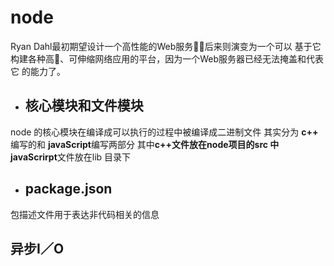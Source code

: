 # node

Ryan Dahl最初期望设计一个高性能的Web服务􀙧，后来则演变为一个可以
基于它构建各种高􁤳、可伸缩网络应用的平台，因为一个Web服务器已经无法掩盖和代表它
的能力了。



+ ## 核心模块和文件模块
node  的核心模块在编译成可以执行的过程中被编译成二进制文件
其实分为  **c++** 编写的和 **javaScript**编写两部分 其中**c++**文件放在node项目的src 中**javaScrirpt**文件放在lib 目录下


+ ## package.json 

包描述文件用于表达非代码相关的信息
 
 
 ## 异步I／O
 
